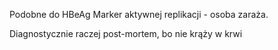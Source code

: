 Podobne do HBeAg 
Marker aktywnej replikacji - osoba zaraża.

Diagnostycznie raczej post-mortem, bo nie krąży w krwi